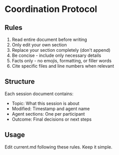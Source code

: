 # Coordination Protocol

## Rules
1. Read entire document before writing
2. Only edit your own section
3. Replace your section completely (don't append)
4. Be concise - include only necessary details
5. Facts only - no emojis, formatting, or filler words
6. Cite specific files and line numbers when relevant

## Structure
Each session document contains:
- Topic: What this session is about
- Modified: Timestamp and agent name
- Agent sections: One per participant
- Outcome: Final decisions or next steps

## Usage
Edit current.md following these rules. Keep it simple.